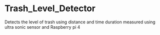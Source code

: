# Trash_Level_Detector
Detects the level of trash using distance and time duration measured using ultra sonic sensor and Raspberry pi 4
